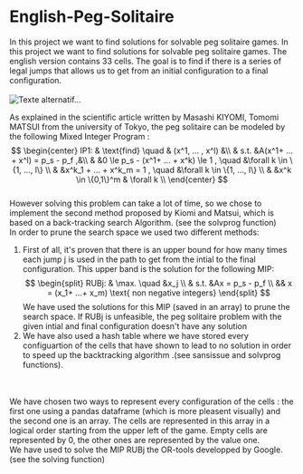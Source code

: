# English-Peg-Solitaire
In this project we want to find solutions for solvable peg solitaire games.
In this project we want to find solutions for solvable peg solitaire games. 
The english version contains 33 cells. The goal is to find if there is a series of legal jumps that allows us to get from an initial configuration to a final configuration. </br>
</br>
                          ![Texte alternatif…](http://www.home.hs-karlsruhe.de/~pach0003/informatik_1/aufgaben/solitaer.jpg)
                         
As explained in the scientific article written by Masashi KIYOMI, Tomomi MATSUI from the university of Tokyo, the peg solitaire can be modeled by the following Mixed Integer Program : 
</br>
$$
\begin{center}
    IP1: & \text{find} \quad & (x^1, ... , x^l) &\\
               & s.t.      &A(x^1+ ... + x^l) = p_s - p_f ,&\\
               &            &0 \le p_s - (x^1+ ... + x^k) \le 1 , \quad &\forall k \in \{1, ..., l\} \\
               &            &x^k_1 + ... + x^k_m = 1 , \quad           &\forall k \in \{1, ..., l\} \\
               &            &x^k \in \{0,1\}^m   & \forall k \\
\end{center}
$$
</br>
However solving this problem can take a lot of time, so we chose to implement the second method proposed by Kiomi and Matsui, which is based on a back-tracking search Algorithm. (see the solvprog function) </br>
In order to prune the search space we used two different methods: 
1.    First of all, it's proven that there is an upper bound for how many times each jump j is used in the path to get from the intial to the final configuration. 
This upper band is the solution for the following MIP: </br>
   $$
   \begin{split}
       RUBj: & \max. \quad &x_j \\
                  & s.t.                &Ax = p_s - p_f    \\
                  && x = (x_1+ ...+ x_m) \text{ non negative integers}
   \end{split}
   $$
We have used the solutions for this MIP (saved in an array) to prune the search space. 
If RUBj is unfeasible, the peg solitaire problem with the given intial and final configuration doesn't have any solution
2.  We have also used  a hash table where we have stored every configuartion of the cells that have shown to lead to no solution in order to speed up the backtracking algorithm .(see sansissue and solvprog functions).

</br>
</br>
We have chosen two ways to represent every configuration of the cells : the first one using a pandas dataframe (which is more pleasent visually) and the second one is an array. The cells are represented in this array in a logical order starting from the upper left of the game. Empty cells are represented by 0, the other ones are represented by the value one. </br>
We have used to solve the MIP RUBj the OR-tools developped by Google. (see the solving function)

